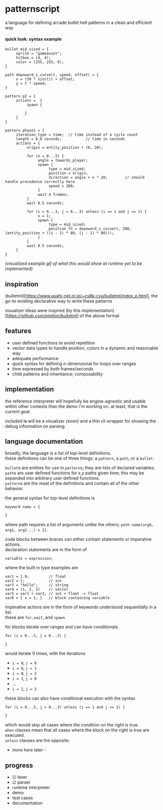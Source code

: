 # patternscript

a language for defining arcade bullet hell patterns in a clean and efficient way

#### quick look: syntax example

```
bullet mid_sized = {
     sprite = "gameasset";
     hitbox = (4, 4);
     color = (255, 255, 0);
}

path downward_s_curve(t, speed, offset) = {
     x = (50 * sin(t)) + offset;
     y = t * speed;
}

pattern p2 = {
     actions =  {
          spawn {

	     }
     }
}

pattern phase1 = {
     iteration_type = time;  // time instead of a cycle count
     length = 6.0 seconds;           // time in seconds
     actions = {
          origin = entity_position + (0, 20);

          for (n = 0...5) {
               angle = towards_player;
               spawn {
                    type = mid_sized;
                    position = origin;
                    direction = angle + n * 20;        // should handle precedence correctly here
                    speed = 200;
               }
               wait 4 frames;
          }
          wait 0.5 seconds;

          for (i = 0...3, j = 0...3) unless (i == 1 and j == 1) {
               x = 1;
               spawn {
                    type = mid_sized;
                    position_fn = downward_s_curve(t, 200, (entity_position + ((i - 1) * 80, (j - 1) * 80))); 
               }
          }
          wait 0.5 seconds;
     }
}
```

*(visualized example gif of what this would show at runtime yet to be implemented)*

## inspiration

(bulletml)[https://www.asahi-net.or.jp/~cs8k-cyu/bulletml/index_e.html], the go-to existing declarative way to write these patterns

visualizer ideas were inspired (by this implementation)[https://github.com/emillon/bulletml] of the above format

## features

* user defined functions to avoid repetition
* vector data types to handle position, colors in a dynamic and reasonable way
* adequate performance
* quick syntax for defining n-dimensional for loops over ranges
* time expressed by both frames/seconds
* child patterns and inheritance; composability

## implementation

the reference interpreter will hopefully be engine-agnostic and usable within other contexts than the demo i'm working on. 
at least, that is the current goal. 

included ~~is~~ will be a visualizer *(soon)* and a thin cli wrapper for showing the debug information on parsing.

## language documentation

broadly, the language is a list of top-level definitions.  
these definitions can be one of three things: a `pattern`, a `path`, or a `bullet.`  

`bullet`s are entities for use in `pattern`s; they are lists of declared variables.  
`path`s are user defined functions for x,y paths given time; this may be expanded into arbitrary user defined functions.  
`pattern`s are the meat of the definitions and contain all of the other behavior.  

the general syntax for top-level definitions is  
```
keyword name = {

}
```  
where path requires a list of arguments unlike the others; `path name(arg0, arg1, arg2...) = {}`.

code blocks between braces can either contain statements or imperative actions.  
declaration statements are in the form of  
```
variable = expression;
```  
where the built in type examples are  
```
var1 = 1.0;         // float
var2 = 1;           // int
var3 = "hello";     // string
var4 = (1, 2, 3)    // vector
var5 = var1 + var2; // int + float -> float
var6 = { x = 1; }   // block containing variable
```

imperative actions are in the form of keywords understood sequentially in a list.  
these are `for`, `wait`, and `spawn`.

for blocks iterate over ranges and can have conditionals.  
```
for (i = 0...3, j = 0...3) {
    
}
```  
would iterate 9 times, with the iterations 
* `i = 0`, `j = 0`
* `i = 0`, `j = 1`
* `i = 0`, `j = 2`
* `i = 1`, `j = 0`
* ...
* `i = 2`, `j = 2`

these blocks can also have conditional execution with the syntax  
```
for (i = 0...3, j = 0...3) unless (i == 1 and j == 1) {

}
```  
which would skip all cases where the condition on the right is true.  
`when` clauses mean that all cases where the block on the right is true are executed.  
`unless` clauses are the opposite.  

- more here later - 

## progress

* ☑ lexer
* ☑ parser
* runtime interpreter
* demo
* test cases
* documentation 